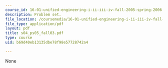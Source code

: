 ```yaml
---
course_id: 16-01-unified-engineering-i-ii-iii-iv-fall-2005-spring-2006
description: Problem set.
file_location: /coursemedia/16-01-unified-engineering-i-ii-iii-iv-fall-2005-spring-2006/b69d40eb13135dbe78f98e57728742a4_s04_ps05_fall03.pdf
file_type: application/pdf
layout: pdf
title: s04_ps05_fall03.pdf
type: course
uid: b69d40eb13135dbe78f98e57728742a4

---
```

None